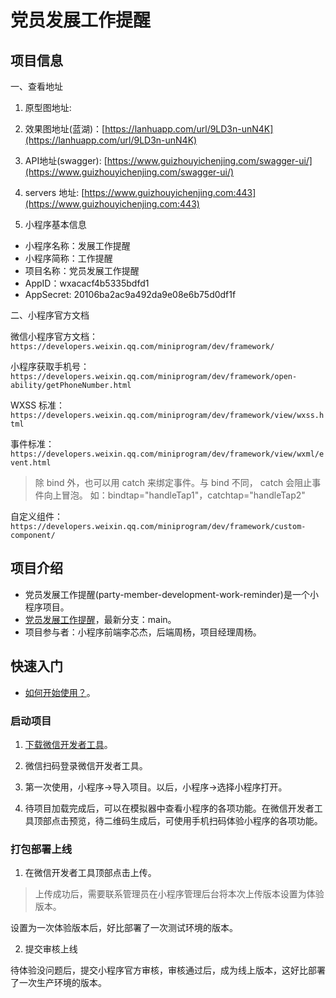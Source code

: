# 党员发展工作提醒

## 项目信息

一、查看地址

1. 原型图地址:

2. 效果图地址(蓝湖)：[https://lanhuapp.com/url/9LD3n-unN4K](https://lanhuapp.com/url/9LD3n-unN4K)

3. API地址(swagger): [https://www.guizhouyichenjing.com/swagger-ui/](https://www.guizhouyichenjing.com/swagger-ui/)

4. servers 地址: [https://www.guizhouyichenjing.com:443](https://www.guizhouyichenjing.com:443)

5. 小程序基本信息

- 小程序名称：发展工作提醒
- 小程序简称：工作提醒
- 项目名称：党员发展工作提醒
- AppID：wxacacf4b5335bdfd1
- AppSecret: 20106ba2ac9a492da9e08e6b75d0df1f

二、小程序官方文档

微信小程序官方文档：`https://developers.weixin.qq.com/miniprogram/dev/framework/`

小程序获取手机号：`https://developers.weixin.qq.com/miniprogram/dev/framework/open-ability/getPhoneNumber.html`

WXSS 标准：`https://developers.weixin.qq.com/miniprogram/dev/framework/view/wxss.html`

事件标准：`https://developers.weixin.qq.com/miniprogram/dev/framework/view/wxml/event.html`

> 除 bind 外，也可以用 catch 来绑定事件。与 bind 不同， catch 会阻止事件向上冒泡。
> 如：bindtap="handleTap1"，catchtap="handleTap2"

自定义组件：`https://developers.weixin.qq.com/miniprogram/dev/framework/custom-component/`

## 项目介绍

- 党员发展工作提醒(party-member-development-work-reminder)是一个小程序项目。
- [党员发展工作提醒](https://github.com/xinjie-just/party-member-development-work-reminder)，最新分支：main。
- 项目参与者：小程序前端李芯杰，后端周杨，项目经理周杨。

## 快速入门

- [如何开始使用？](https://developers.weixin.qq.com/miniprogram/dev/framework/)。

### 启动项目

1. [下载微信开发者工具](https://developers.weixin.qq.com/miniprogram/dev/devtools/stable.html)。

2. 微信扫码登录微信开发者工具。

3. 第一次使用，小程序->导入项目。以后，小程序->选择小程序打开。

4. 待项目加载完成后，可以在模拟器中查看小程序的各项功能。在微信开发者工具顶部点击预览，待二维码生成后，可使用手机扫码体验小程序的各项功能。

### 打包部署上线

1. 在微信开发者工具顶部点击上传。

> 上传成功后，需要联系管理员在小程序管理后台将本次上传版本设置为体验版本。

设置为一次体验版本后，好比部署了一次测试环境的版本。

2. 提交审核上线

待体验没问题后，提交小程序官方审核，审核通过后，成为线上版本，这好比部署了一次生产环境的版本。
